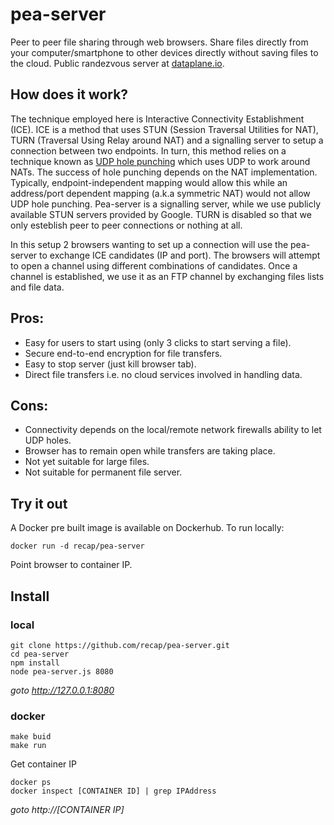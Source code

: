 # pea-server
Peer to peer file sharing through web browsers. Share files directly from your computer/smartphone to other devices directly without saving files to the cloud. 
Public randezvous server at [dataplane.io](https://dataplane.io).

## How does it work?
The technique employed here is Interactive Connectivity Establishment (ICE). ICE is a method that uses STUN (Session Traversal Utilities for NAT), TURN (Traversal Using Relay around NAT) and a signalling server to setup a connection between two endpoints. In turn, this method relies on a technique known as [UDP hole punching](https://en.wikipedia.org/wiki/UDP_hole_punching) which uses UDP to work around NATs. The success of hole punching depends on the NAT implementation. Typically, endpoint-independent mapping would allow this while an address/port dependent mapping (a.k.a symmetric NAT) would not allow UDP hole punching. Pea-server is a signalling server, while we use publicly available STUN servers provided by Google. TURN is disabled so that we only esteblish peer to peer connections or nothing at all.  

In this setup 2 browsers wanting to set up a connection will use the pea-server to exchange ICE candidates (IP and port). The browsers will attempt to open a channel using different combinations of candidates. Once a channel is established, we use it as an FTP channel by exchanging files lists and file data. 

## Pros:
- Easy for users to start using (only 3 clicks to start serving a file).
- Secure end-to-end encryption for file transfers.
- Easy to stop server (just kill browser tab).
- Direct file transfers i.e. no cloud services involved in handling data.

## Cons:
- Connectivity depends on the local/remote network firewalls ability to let UDP holes.
- Browser has to remain open while transfers are taking place.
- Not yet suitable for large files.
- Not suitable for permanent file server.

## Try it out
A Docker pre built image is available on Dockerhub. To run locally:
```
docker run -d recap/pea-server
```
Point browser to container IP.
 
## Install
### local
```shell
git clone https://github.com/recap/pea-server.git
cd pea-server 
npm install
node pea-server.js 8080
```
_goto http://127.0.0.1:8080_

### docker
```shell
make buid
make run
```
Get container IP
```shell
docker ps
docker inspect [CONTAINER ID] | grep IPAddress
```
_goto http://[CONTAINER IP]_

